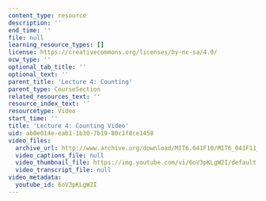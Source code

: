 ```yaml
---
content_type: resource
description: ''
end_time: ''
file: null
learning_resource_types: []
license: https://creativecommons.org/licenses/by-nc-sa/4.0/
ocw_type: ''
optional_tab_title: ''
optional_text: ''
parent_title: 'Lecture 4: Counting'
parent_type: CourseSection
related_resources_text: ''
resource_index_text: ''
resourcetype: Video
start_time: ''
title: 'Lecture 4: Counting Video'
uid: ab0e014e-eab1-1b30-7b19-80c1f8ce1458
video_files:
  archive_url: http://www.archive.org/download/MIT6.041F10/MIT6_041F11_lec04_300k.mp4
  video_captions_file: null
  video_thumbnail_file: https://img.youtube.com/vi/6oV3pKLgW2I/default.jpg
  video_transcript_file: null
video_metadata:
  youtube_id: 6oV3pKLgW2I
---
```

